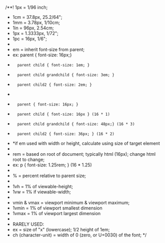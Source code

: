 /**! 1px = 1/96 inch;
 * 1cm = 37.8px, 25.2/64";
 * 1mm = 3.78px, 1/10cm;
 * 1in = 96px, 2.54cm;
 * 1px = 1.3333px, 1/72";
 * 1pc = 16px, 1/6";
 *
 * em = inherit font-size from parent;
 *   ex: parent { font-size: 16px;}
 *       parent child { font-size: 1em; }
 *       parent child grandchild { font-size: 3em; }
 *       parent child2 { font-size: 2em; }
 *
 *       parent { font-size: 16px; }
 *       parent child { font-size: 16px } (16 * 1)
 *       parent child grandchild { font-size: 48px;} (16 * 3)
 *       parent child2 { font-size: 36px; } (16 * 2)
 * *if em used with width or height, calculate using size of target element
 *
 * rem = based on root of document; typically html (16px); change html root to change;
 *   ex: p { font-size: 1.25rem; } (16 * 1.25)
 *
 * % = percent relative to parent size;
 *
 * 1vh = 1% of viewable-height;
 * 1vw = 1% if viewable-width;
 *
 * vmin & vmax = viewport minimum & viewport maximum;
 *   1vmin = 1% of viewport smallest dimension
 *   1vmax = 1% of viewport largest dimension
 *
 * RARELY USED:
 * ex = size of "x" (lowercase); 1/2 height of 1em;
 * ch (character-unit) = width of 0 (zero, or U+0030) of the font;
 */
